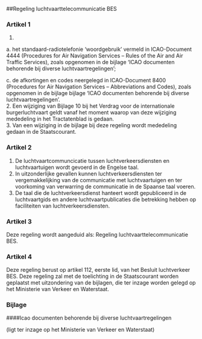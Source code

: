 <meta http-equiv='Content-Type' content='text/html; charset=utf-8' />

##Regeling luchtvaarttelecommunicatie BES

### Artikel  1  

1. 
a. het standaard-radiotelefonie ‘woordgebruik’ vermeld in ICAO-Document 4444 (Procedures for Air Navigation Services – Rules of the Air and Air Traffic Services), zoals opgenomen in de bijlage ‘ICAO documenten behorende bij diverse luchtvaartregelingen’;  

c. de afkortingen en codes neergelegd in ICAO-Document 8400 (Procedures for Air Navigation Services – Abbreviations and Codes), zoals opgenomen in de bijlage bijlage ‘ICAO documenten behorende bij diverse luchtvaartregelingen’.     
2.  Een wijziging van Bijlage 10 bij het Verdrag voor de internationale burgerluchtvaart geldt vanaf het moment waarop van deze wijziging mededeling in het Tractatenblad is gedaan.   
3.  Van een wijziging in de bijlage bij deze regeling wordt mededeling gedaan in de Staatscourant.   

### Artikel  2  

1.  De luchtvaartcommuncicatie tussen luchtverkeersdiensten en luchtvaartuigen wordt gevoerd in de Engelse taal.   
2.  In uitzonderlijke gevallen kunnen luchtverkeersdiensten ter vergemakkelijking van de communicatie met luchtvaartuigen en ter voorkoming van verwarring de communicatie in de Spaanse taal voeren.   
3.  De taal die de luchtverkeersdienst hanteert wordt gepubliceerd in de luchtvaartgids en andere luchtvaartpublicaties die betrekking hebben op faciliteiten van luchtverkeersdiensten.   

### Artikel  3  

Deze regeling wordt aangeduid als: Regeling luchtvaarttelecommunicatie BES.  

### Artikel  4  

Deze regeling berust op artikel 112, eerste lid, van het Besluit luchtverkeer BES. Deze regeling zal met de toelichting in de Staatscourant worden geplaatst met uitzondering van de bijlagen, die ter inzage worden gelegd op het Ministerie van Verkeer en Waterstaat.  

### Bijlage  

####Icao documenten behorende bij diverse luchtvaartregelingen

(ligt ter inzage op het Ministerie van Verkeer en Waterstaat) 
